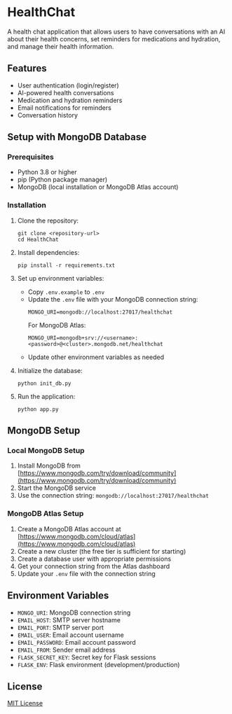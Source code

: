 # HealthChat

A health chat application that allows users to have conversations with an AI about their health concerns, set reminders for medications and hydration, and manage their health information.

## Features

- User authentication (login/register)
- AI-powered health conversations
- Medication and hydration reminders
- Email notifications for reminders
- Conversation history

## Setup with MongoDB Database

### Prerequisites

- Python 3.8 or higher
- pip (Python package manager)
- MongoDB (local installation or MongoDB Atlas account)

### Installation

1. Clone the repository:
   ```
   git clone <repository-url>
   cd HealthChat
   ```

2. Install dependencies:
   ```
   pip install -r requirements.txt
   ```

3. Set up environment variables:
   - Copy `.env.example` to `.env`
   - Update the `.env` file with your MongoDB connection string:
     ```
     MONGO_URI=mongodb://localhost:27017/healthchat
     ```
     For MongoDB Atlas:
     ```
     MONGO_URI=mongodb+srv://<username>:<password>@<cluster>.mongodb.net/healthchat
     ```
   - Update other environment variables as needed

4. Initialize the database:
   ```
   python init_db.py
   ```

5. Run the application:
   ```
   python app.py
   ```

## MongoDB Setup

### Local MongoDB Setup
1. Install MongoDB from [https://www.mongodb.com/try/download/community](https://www.mongodb.com/try/download/community)
2. Start the MongoDB service
3. Use the connection string: `mongodb://localhost:27017/healthchat`

### MongoDB Atlas Setup
1. Create a MongoDB Atlas account at [https://www.mongodb.com/cloud/atlas](https://www.mongodb.com/cloud/atlas)
2. Create a new cluster (the free tier is sufficient for starting)
3. Create a database user with appropriate permissions
4. Get your connection string from the Atlas dashboard
5. Update your `.env` file with the connection string

## Environment Variables

- `MONGO_URI`: MongoDB connection string
- `EMAIL_HOST`: SMTP server hostname
- `EMAIL_PORT`: SMTP server port
- `EMAIL_USER`: Email account username
- `EMAIL_PASSWORD`: Email account password
- `EMAIL_FROM`: Sender email address
- `FLASK_SECRET_KEY`: Secret key for Flask sessions
- `FLASK_ENV`: Flask environment (development/production)

## License

[MIT License](LICENSE) 